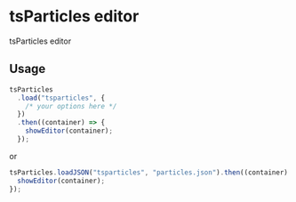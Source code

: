 # tsParticles editor

tsParticles editor

## Usage

```javascript
tsParticles
  .load("tsparticles", {
    /* your options here */
  })
  .then((container) => {
    showEditor(container);
  });
```

or

```javascript
tsParticles.loadJSON("tsparticles", "particles.json").then((container) => {
  showEditor(container);
});
```
